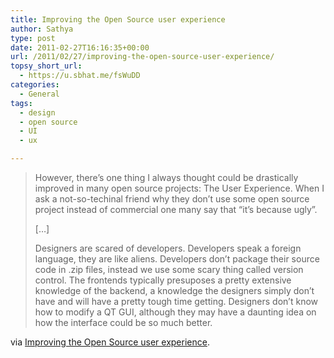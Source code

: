 ```yaml
---
title: Improving the Open Source user experience
author: Sathya
type: post
date: 2011-02-27T16:16:35+00:00
url: /2011/02/27/improving-the-open-source-user-experience/
topsy_short_url:
  - https://u.sbhat.me/fsWuDD
categories:
  - General
tags:
  - design
  - open source
  - UI
  - ux

---
```

> However, there’s one thing I always thought could be drastically improved in many open source projects: The User Experience. When I ask a not-so-techinal friend why they don’t use some open source project instead of commercial one many say that “it’s because ugly”.
> 
> [&#8230;]
> 
> Designers are scared of developers. Developers speak a foreign language, they are like aliens. Developers don’t package their source code in .zip files, instead we use some scary thing called version control. The frontends typically presuposes a pretty extensive knowledge of the backend, a knowledge the designers simply don’t have and will have a pretty tough time getting. Designers don’t know how to modify a QT GUI, although they may have a daunting idea on how the interface could be so much better.

via [Improving the Open Source user experience][1].

 [1]: https://sirupsen.com/improving-the-open-source-user-experience/
